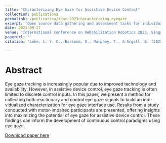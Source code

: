 ```yaml
---
title: "Characterizing Eye Gaze for Assistive Device Control"
collection: publications
permalink: /publication/icorr2023characterizing_eyegaze
excerpt: 'Open source data gathering and assessment tasks for individualized characterization of eye gaze interface use.'
date: 2023-09-27
venue: 'International Conference on Rehabilitation Robotics 2023, Singapore'
paperurl: ''
citation: 'Loke, L. Y. C., Barsoum, D., Murphey, T., & Argall, B. (2023, September). Characterizing Eye Gaze for Assistive Device Control. To appear in the 2023 International Conference on Rehabilitation Robotics (ICORR). IEEE.'

---
```

Abstract
======
Eye gaze tracking is increasingly popular due
to improved technology and availability. However, in assistive
device control, eye gaze tracking is often limited to discrete
control inputs. In this paper, we present a method for collecting
both reactionary and control eye gaze signals to build an indi-
vidualized characterization for eye gaze interface use. Results
from a study conducted with motor-impaired participants are
presented, offering insights into maximizing the potential of eye
gaze for assistive device control. These findings can inform the
development of continuous control paradigms using eye gaze.

[Download paper here](https://bpb-us-e1.wpmucdn.com/sites.northwestern.edu/dist/5/1812/files/2023/07/23icorr_loke.pdf)
